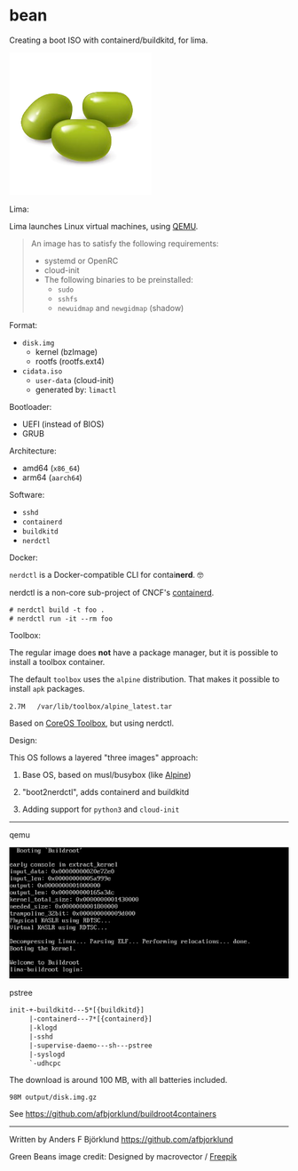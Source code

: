 # bean

Creating a boot ISO with containerd/buildkitd, for lima.

![green beans](assets/beans.png)

Lima:

Lima launches Linux virtual machines, using [QEMU](https://www.qemu.org/).

> An image has to satisfy the following requirements:
>
> - systemd or OpenRC
> - cloud-init
> - The following binaries to be preinstalled:
>   - `sudo`
>   - `sshfs`
>   - `newuidmap` and `newgidmap` (shadow)

Format:

- `disk.img`
  - kernel (bzImage)
  - rootfs (rootfs.ext4)
- `cidata.iso`
  - `user-data` (cloud-init)
  - generated by: `limactl`

Bootloader:

- UEFI (instead of BIOS)
- GRUB

Architecture:

- amd64 (`x86_64`)
- arm64 (`aarch64`)

Software:

- `sshd`
- `containerd`
- `buildkitd`
- `nerdctl`

Docker:

`nerdctl` is a Docker-compatible CLI for contai**nerd**.  🤓

nerdctl is a non-core sub-project of CNCF's [containerd](https://containerd.io/).

```console
# nerdctl build -t foo .
# nerdctl run -it --rm foo
```

Toolbox:

The regular image does **not** have a package manager,
but it is possible to install a toolbox container.

The default `toolbox` uses the `alpine` distribution.
That makes it possible to install `apk` packages.

`2.7M	/var/lib/toolbox/alpine_latest.tar`

Based on [CoreOS Toolbox](https://github.com/coreos/toolbox), but using nerdctl.

Design:

This OS follows a layered "three images" approach:

1) Base OS, based on musl/busybox (like [Alpine](https://alpinelinux.org/))

2) "boot2nerdctl", adds containerd and buildkitd

3) Adding support for `python3` and `cloud-init`

---

qemu

![buildroot booting](assets/buildroot-booting.png)

pstree

```text
init-+-buildkitd---5*[{buildkitd}]
     |-containerd---7*[{containerd}]
     |-klogd
     |-sshd
     |-supervise-daemo---sh---pstree
     |-syslogd
     `-udhcpc
```

The download is around 100 MB, with all batteries included.

```text
98M	output/disk.img.gz
```

See <https://github.com/afbjorklund/buildroot4containers>

---

Written by Anders F Björklund <https://github.com/afbjorklund>

Green Beans image credit: Designed by macrovector / [Freepik](http://www.freepik.com)
